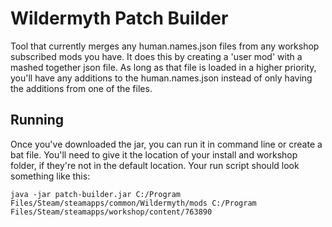 # Wildermyth Patch Builder

Tool that currently merges any human.names.json files from any workshop subscribed mods you have. It does this by creating a 'user mod' with a mashed together json file. As long as that file is loaded in a higher priority, you'll have any additions to the human.names.json instead of only having the additions from one of the files.

## Running

Once you've downloaded the jar, you can run it in command line or create a bat file. You'll need to give it the location of your install and workshop folder, if they're not in the default location. Your run script should look something like this:

```
java -jar patch-builder.jar C:/Program Files/Steam/steamapps/common/Wildermyth/mods C:/Program Files/Steam/steamapps/workshop/content/763890
```